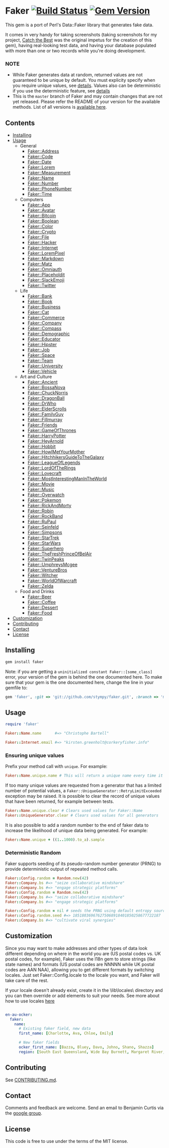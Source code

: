 # Faker [![Build Status](https://travis-ci.org/stympy/faker.svg?branch=master)](https://travis-ci.org/stympy/faker) [![Gem Version](https://badge.fury.io/rb/faker.svg)](https://badge.fury.io/rb/faker)


This gem is a port of Perl's Data::Faker library that generates fake data.

It comes in very handy for taking screenshots (taking screenshots for my
project, [Catch the Best](http://catchthebest.com/) was the original impetus
for the creation of this gem), having real-looking test data, and having your
database populated with more than one or two records while you're doing
development.

### NOTE

* While Faker generates data at random, returned values are not guaranteed to be unique by default.
  You must explicity specify when you require unique values, see [details](#ensuring-unique-values).
  Values also can be deterministic if you use the deterministic feature, see [details](#deterministic-random)
* This is the `master` branch of Faker and may contain changes that are not yet released.
  Please refer the README of your version for the available methods.
  List of all versions is [available here](https://github.com/stympy/faker/releases).

Contents
--------

- [Installing](#installing)
- [Usage](#usage)
  - General
    - [Faker::Address](doc/address.md)
    - [Faker::Code](doc/code.md)
    - [Faker::Date](doc/date.md)
    - [Faker::Lorem](doc/lorem.md)
    - [Faker::Measurement](doc/measurement.md)
    - [Faker::Name](doc/name.md)
    - [Faker::Number](doc/number.md)
    - [Faker::PhoneNumber](doc/phone_number.md)
    - [Faker::Time](doc/time.md)
  - Computers
    - [Faker::App](doc/app.md)
    - [Faker::Avatar](doc/avatar.md)
    - [Faker::Bitcoin](doc/bitcoin.md)
    - [Faker::Boolean](doc/boolean.md)
    - [Faker::Color](doc/color.md)
    - [Faker::Crypto](doc/crypto.md)
    - [Faker::File](doc/file.md)
    - [Faker::Hacker](doc/hacker.md)
    - [Faker::Internet](doc/internet.md)
    - [Faker::LoremPixel](doc/lorem_pixel.md)
    - [Faker::Markdown](doc/markdown.md)
    - [Faker::Matz](doc/matz.md)
    - [Faker::Omniauth](doc/omniauth.md)
    - [Faker::Placeholdit](doc/placeholdit.md)
    - [Faker::SlackEmoji](doc/slack_emoji.md)
    - [Faker::Twitter](doc/twitter.md)
  - Life
    - [Faker::Bank](doc/bank.md)
    - [Faker::Book](doc/book.md)
    - [Faker::Business](doc/business.md)
    - [Faker::Cat](doc/cat.md)
    - [Faker::Commerce](doc/commerce.md)
    - [Faker::Company](doc/company.md)
    - [Faker::Compass](doc/compass.md)
    - [Faker::Demographic](doc/demographic.md)
    - [Faker::Educator](doc/educator.md)
    - [Faker::Hipster](doc/hipster.md)
    - [Faker::Job](doc/job.md)
    - [Faker::Space](doc/space.md)
    - [Faker::Team](doc/team.md)
    - [Faker::University](doc/university.md)
    - [Faker::Vehicle](doc/vehicle.md)
  - Art and Culture
    - [Faker::Ancient](doc/ancient.md)
    - [Faker::BossaNova](doc/bossa_nova.md)
    - [Faker::ChuckNorris](doc/chuck_norris.md)
    - [Faker::DragonBall](doc/dragon_ball.md)
    - [Faker::DrWho](doc/dr_who.md)
    - [Faker::ElderScrolls](doc/elder_scrolls.md)
    - [Faker::FamilyGuy](doc/family_guy.md)
    - [Faker::Fillmurray](doc/fillmurray.md)
    - [Faker::Friends](doc/friends.md)
    - [Faker::GameOfThrones](doc/game_of_thrones.md)
    - [Faker::HarryPotter](doc/harry_potter.md)
    - [Faker::HeyArnold](doc/hey_arnold.md)
    - [Faker::Hobbit](doc/hobbit.md)
    - [Faker::HowIMetYourMother](doc/how_i_met_your_mother.md)
    - [Faker::HitchhikersGuideToTheGalaxy](doc/hitchhikers_guide_to_the_galaxy.md)
    - [Faker::LeagueOfLegends](doc/league_of_legends.md)
    - [Faker::LordOfTheRings](doc/lord_of_the_rings.md)
    - [Faker::Lovecraft](doc/lovecraft.md)
    - [Faker::MostInterestingManInTheWorld](doc/most_interesting_man_in_the_world.md)
    - [Faker::Movie](doc/movie.md)
    - [Faker::Music](doc/music.md)
    - [Faker::Overwatch](doc/overwatch.md)
    - [Faker::Pokemon](doc/pokemon.md)
    - [Faker::RickAndMorty](doc/rick_and_morty.md)
    - [Faker::Robin](doc/robin.md)
    - [Faker::RockBand](doc/rock_band.md)
    - [Faker::RuPaul](doc/rupaul.md)
    - [Faker::Seinfeld](doc/seinfeld.md)
    - [Faker::Simpsons](doc/simpsons.md)
    - [Faker::StarTrek](doc/star_trek.md)
    - [Faker::StarWars](doc/star_wars.md)
    - [Faker::Superhero](doc/superhero.md)
    - [Faker::TheFreshPrinceOfBelAir](doc/the_fresh_prince_of_bel_air.md)
    - [Faker::TwinPeaks](doc/twin_peaks.md)
    - [Faker::UmphreysMcgee](doc/umphreys_mcgee.md)
    - [Faker::VentureBros](doc/venture_bros.md)
    - [Faker::Witcher](doc/witcher.md)
    - [Faker::WorldOfWarcraft](doc/world_of_warcraft.md)
    - [Faker::Zelda](doc/zelda.md)
  - Food and Drinks
    - [Faker::Beer](doc/beer.md)
    - [Faker::Coffee](doc/coffee.md)
    - [Faker::Dessert](doc/dessert.md)
    - [Faker::Food](doc/food.md)
- [Customization](#customization)
- [Contributing](#contributing)
- [Contact](#contact)
- [License](#license)

## Installing

```bash
gem install faker
```
Note: if you are getting a `uninitialized constant Faker::[some_class]` error, your version of the gem is behind the one documented here. To make sure that your gem is the one documented here, change the line in your gemfile to:

```ruby
gem 'faker', :git => 'git://github.com/stympy/faker.git', :branch => 'master'
```

## Usage

```ruby
require 'faker'

Faker::Name.name      #=> "Christophe Bartell"

Faker::Internet.email #=> "kirsten.greenholt@corkeryfisher.info"
```

### Ensuring unique values

Prefix your method call with `unique`. For example:
```ruby
Faker::Name.unique.name # This will return a unique name every time it is called
```

If too many unique values are requested from a generator that has a limited
number of potential values, a `Faker::UniqueGenerator::RetryLimitExceeded`
exception may be raised. It is possible to clear the record of unique values
that have been returned, for example between tests.
```ruby
Faker::Name.unique.clear # Clears used values for Faker::Name
Faker::UniqueGenerator.clear # Clears used values for all generators
```
It is also possible to add a random number to the end of faker data to increase the
likelihood of unique data being generated. For example:

```ruby
Faker::Name.unique + ((1..1000).to_a).sample
```

### Deterministic Random

Faker supports seeding of its pseudo-random number generator (PRNG) to provide deterministic output of repeated method calls.

```ruby
Faker::Config.random = Random.new(42)
Faker::Company.bs #=> "seize collaborative mindshare"
Faker::Company.bs #=> "engage strategic platforms"
Faker::Config.random = Random.new(42)
Faker::Company.bs #=> "seize collaborative mindshare"
Faker::Company.bs #=> "engage strategic platforms"

Faker::Config.random = nil # seeds the PRNG using default entropy sources
Faker::Config.random.seed #=> 185180369676275068918401850258677722187
Faker::Company.bs #=> "cultivate viral synergies"
```

## Customization

Since you may want to make addresses and other types of data look different
depending on where in the world you are (US postal codes vs. UK postal codes,
for example), Faker uses the I18n gem to store strings (like state names) and
formats (US postal codes are NNNNN while UK postal codes are AAN NAA),
allowing you to get different formats by switching locales.  Just set
Faker::Config.locale to the locale you want, and Faker will take care of the
rest.

If your locale doesn't already exist, create it in the \lib\locales\ directory
and you can then override or add elements to suit your needs. See more about how to
use locales [here](lib/locales/README.md)

```yaml

en-au-ocker:
  faker:
    name:
      # Existing faker field, new data
      first_name: [Charlotte, Ava, Chloe, Emily]

      # New faker fields
      ocker_first_name: [Bazza, Bluey, Davo, Johno, Shano, Shazza]
      region: [South East Queensland, Wide Bay Burnett, Margaret River, Port Pirie, Gippsland, Elizabeth, Barossa]

```

## Contributing

See [CONTRIBUTING.md](https://github.com/stympy/faker/blob/master/CONTRIBUTING.md).

## Contact

Comments and feedback are welcome. Send an email to Benjamin Curtis via the [google group](http://groups.google.com/group/ruby-faker).

## License

This code is free to use under the terms of the MIT license.
